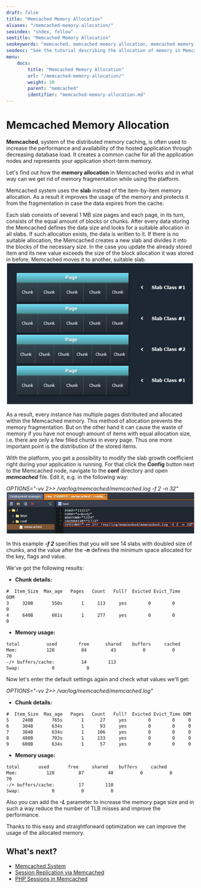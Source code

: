 ```yaml
---
draft: false
title: "Memcached Memory Allocation"
aliases: "/memcached-memory-allocation/"
seoindex: "index, follow"
seotitle: "Memcached Memory Allocation"
seokeywords: "memcached, memcached memory allocation, memcached memory distribution, memcached system, memcached slabs, distributing memory with memcached, memory allocation"
seodesc: "See the tutorial describing the allocation of memory in Memcached memory distributing system, used for caching in the platform. Learn about the scheme of slabs and pages inside of Memcached and examine how to customize the allocation configurations."
menu: 
    docs:
        title: "Memcached Memory Allocation"
        url: "/memcached-memory-allocation/"
        weight: 30
        parent: "memcached"
        identifier: "memcached-memory-allocation.md"
---
```


# Memcached Memory Allocation

**Memcached**, system of the distributed memory caching, is often used to increase the performance and availability of the hosted application through decreasing database load. It creates a common cache for all the application nodes and represents your application short-term memory.

Let's find out how the **memory allocation** in Memcached works and in what way can we get rid of memory fragmentation while using the platform.

Memcached system uses the **slab** instead of the item-by-item memory allocation. As a result it improves the usage of the memory and protects it from the fragmentation in case the data expires from the cache.

Each slab consists of several 1 MB size pages and each page, in its turn, consists of the equal amount of blocks or chunks. After every data storing the Memcached defines the data size and looks for a suitable allocation in all slabs. If such allocation exists, the data is written to it. If there is no suitable allocation, the Memcached creates a new slab and divides it into the blocks of the necessary size. In the case you update the already stored item and its new value exceeds the size of the block allocation it was stored in before, Memcached moves it to another, suitable slab.
![memcached memory allocation 1](1.png)

As a result, every instance has multiple pages distributed and allocated within the Memcached memory. This method of allocation prevents the memory fragmentation. But on the other hand it can cause the waste of memory if you have not enough amount of items with equal allocation size, i.e. there are only a few filled chunks in every page. Thus one more important point is the distribution of the stored items.

With the platform, you get a possibility to modify the slab growth coefficient right during your application is running. For that click the **Config** button next to the Memcached node, navigate to the **conf** directory and open ***memcached*** file. Edit it, e.g. in the following way:

*OPTIONS="-vv 2&gt;&gt; /var/log/memcached/memcached.log -f 2 -n 32"*
![memcached memory allocation memcached config](memcached-config.png)

In this example ***-f 2*** specifies that you will see 14 slabs with doubled size of chunks, and the value after the ***-n*** defines the minimum space allocated for the key, flags and value.

We've got the following results:

* **Chunk details:**
```
#  Item_Size  Max_age   Pages   Count   Full?  Evicted Evict_Time    OOM
3     320B       550s       1     113     yes        0        0       0
4     640B       681s       1     277     yes        0        0       0
```

* **Memory usage:**
```              
total          used        free      shared    buffers     cached
Mem:           128          84         43          0          0         70
-/+ buffers/cache:          14        113
Swap:            0            0
```

Now let's enter the default settings again and check what values we'll get:

*OPTIONS="-vv 2&gt;&gt; /var/log/memcached/memcached.log"*

* **Chunk details:**
```
#  Item_Size  Max_age   Pages   Count   Full?  Evicted Evict_Time OOM
5     240B       765s       1      27     yes        0        0     0
6     304B       634s       1      93     yes        0        0     0
7     384B       634s       1     106     yes        0        0     0
8     480B       703s       1     133     yes        0        0     0
9     600B       634s       1      57     yes        0        0     0
```

* **Memory usage:**
```              
total       used       free     shared    buffers     cached
Mem:           128         87         40          0          0         70
-/+ buffers/cache:         17        110
Swap:            0          0          0
```

Also you can add the ***-L*** parameter to increase the memory page size and in such a way reduce the number of TLB misses and improve the performance.

Thanks to this easy and straightforward optimization we can improve the usage of the allocated memory.


## What's next?
* [Memcached System](/memcached/)
* [Session Replication via Memcached](/replication-memcached/)
* [PHP Sessions in Memcached](/php-sessions-memcached/)